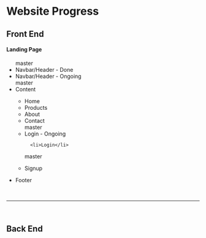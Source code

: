 <h1>Website Progress</h1>

<h2>Front End</h2>
<h4>Landing Page</h4>
<ul>
master
  <li>Navbar/Header - Done</li>

  <li>Navbar/Header - Ongoing</li>
master
  <li>Content</li>
    <ul>
      <li>Home</li>
      <li>Products</li>
      <li>About</li>
      <li>Contact</li>
      master
      <li>Login - Ongoing</li>

      <li>Login</li>
master
      <li>Signup</li>
    </ul>
  <li>Footer</li>
</ul>
<br>
<hr>
<br>
<h2>Back End</h2>
